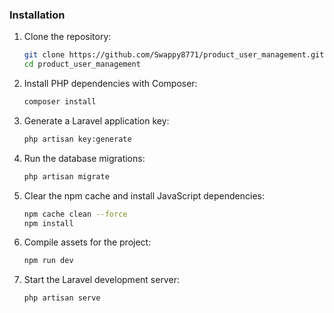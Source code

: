 ### Installation

1. Clone the repository:

    ```bash
    git clone https://github.com/Swappy8771/product_user_management.git
    cd product_user_management
    ```

2. Install PHP dependencies with Composer:

    ```bash
    composer install
    ```

3. Generate a Laravel application key:

    ```bash
    php artisan key:generate
    ```

4. Run the database migrations:

    ```bash
    php artisan migrate
    ```

5. Clear the npm cache and install JavaScript dependencies:

    ```bash
    npm cache clean --force
    npm install
    ```

6. Compile assets for the project:

    ```bash
    npm run dev
    ```

7. Start the Laravel development server:

    ```bash
    php artisan serve
    ```
